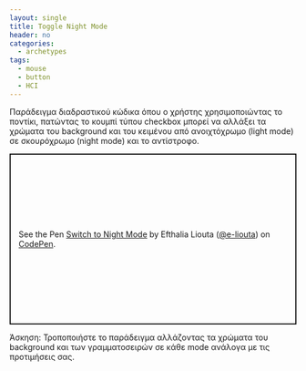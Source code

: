 ```yaml
---
layout: single
title: Toggle Night Mode
header: no
categories:
  - archetypes
tags:
  - mouse
  - button
  - HCI
---
```


Παράδειγμα διαδραστικού κώδικα όπου ο χρήστης χρησιμοποιώντας το ποντίκι, πατώντας το κουμπί τύπου checkbox μπορεί να αλλάξει τα χρώματα του background και του κειμένου από ανοιχτόχρωμο (light mode) σε σκουρόχρωμο (night mode) και το αντίστροφο.

<p class="codepen" data-height="300" data-theme-id="dark" data-default-tab="html,result" data-slug-hash="MWBWoPz" data-editable="true" data-user="e-liouta" style="height: 300px; box-sizing: border-box; display: flex; align-items: center; justify-content: center; border: 2px solid; margin: 1em 0; padding: 1em;">
  <span>See the Pen <a href="https://codepen.io/e-liouta/pen/MWBWoPz">
  Switch to Night Mode</a> by Efthalia Liouta (<a href="https://codepen.io/e-liouta">@e-liouta</a>)
  on <a href="https://codepen.io">CodePen</a>.</span>
</p>
<script async src="https://cpwebassets.codepen.io/assets/embed/ei.js"></script>


Άσκηση: Τροποποιήστε το παράδειγμα αλλάζοντας τα χρώματα του background και των γραμματοσειρών σε κάθε mode ανάλογα με τις προτιμήσεις σας.
